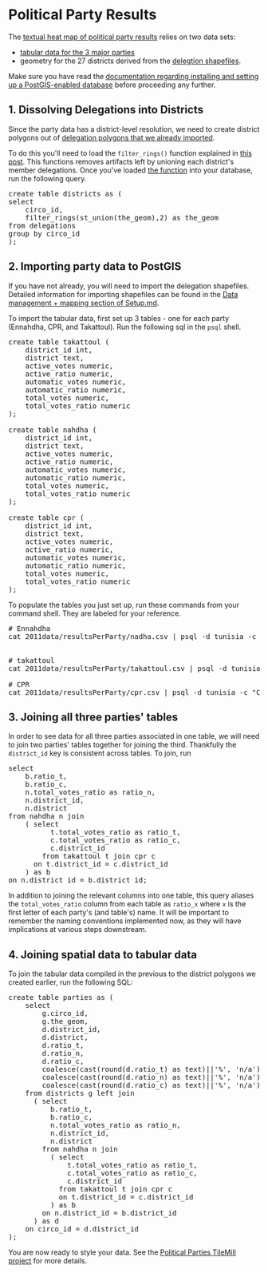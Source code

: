 # Political Party Results

The [textual heat map of political party results](http://fwelections.github.com/databrowser/en/political-parties) relies on two data sets: 

- [tabular data for the 3 major parties](https://github.com/fwelections/tunisia-election-data/tree/master/2011data/resultsPerParty)
- geometry for the 27 districts derived from the [delegtion shapefiles](https://github.com/fwelections/tunisia-election-data/tree/master/shapes). 

Make sure you have read the [documentation regarding installing and setting up a PostGIS-enabled database](http://github.com/fwelections/databrowser/blob/gh-pages/setup.md#data-management-and-maps) before proceeding any further.

## 1. Dissolving Delegations into Districts

Since the party data has a district-level resolution, we need to create district polygons out of [delegation polygons that we already imported](https://github.com/fwelections/tunisia-election-data/tree/master/shapes).

To do this you'll need to load the `filter_rings()` function explained in [this post](http://www.spatialdbadvisor.com/postgis_tips_tricks/92/filtering-rings-in-polygon-postgis). This  functions removes artifacts left by unioning each district's member delegations. Once you've loaded [the function](https://gist.github.com/ian29/5091516) into your database, run the following query. 

<pre>
create table districts as (
select
	circo_id,
	filter_rings(st_union(the_geom),2) as the_geom
from delegations
group by circo_id
);
</pre>

## 2. Importing party data to PostGIS

If you have not already, you will need to import the delegation shapefiles. Detailed information for importing shapefiles can be found in the [Data management + mapping section of Setup.md](http://github.com/fwelections/databrowser/blob/gh-pages/setup.md#data-processing-for-making-maps).

To import the tabular data, first set up 3 tables - one for each party (Ennahdha, CPR, and Takattoul). Run the following sql in the `psql` shell.

<pre>
create table takattoul (
	district_id int,
	district text,
	active_votes numeric,
	active_ratio numeric,
	automatic_votes numeric,
	automatic_ratio numeric,
	total_votes numeric,
	total_votes_ratio numeric
);

create table nahdha (
	district_id int,
	district text,
	active_votes numeric,
	active_ratio numeric,
	automatic_votes numeric,
	automatic_ratio numeric,
	total_votes numeric,
	total_votes_ratio numeric
);

create table cpr (
	district_id int,
	district text,
	active_votes numeric,
	active_ratio numeric,
	automatic_votes numeric,
	automatic_ratio numeric,
	total_votes numeric,
	total_votes_ratio numeric
);
</pre>

To populate the tables you just set up, run these commands from your command shell. They are labeled for your reference. 

<pre>
# Ennahdha
cat 2011data/resultsPerParty/nadha.csv | psql -d tunisia -c "COPY nadha FROM STDIN WITH DELIMITER ';' CSV HEADER"


# takattoul
cat 2011data/resultsPerParty/takattoul.csv | psql -d tunisia -c "COPY takattoul FROM STDIN WITH DELIMITER ';' CSV HEADER"

# CPR
cat 2011data/resultsPerParty/cpr.csv | psql -d tunisia -c "COPY cpr FROM STDIN WITH DELIMITER ';' CSV HEADER"
</pre>

## 3. Joining all three parties' tables

In order to see data for all three parties associated in one table, we will need to join two parties' tables together for joining the third. Thankfully the `district_id` key is consistent across tables. To join, run 

<pre>
select
	b.ratio_t,
	b.ratio_c,
	n.total_votes_ratio as ratio_n,
	n.district_id,
	n.district
from nahdha n join 
	( select 
		  t.total_votes_ratio as ratio_t,
		  c.total_votes_ratio as ratio_c,
		  c.district_id
	    from takattoul t join cpr c
	  on t.district_id = c.district_id
	) as b
on n.district_id = b.district_id;
</pre> 

In addition to joining the relevant columns into one table, this query aliases the `total_votes_ratio` column from each table as `ratio_x` where `x` is the first letter of each party's (and table's) name. It will be important to remember the naming conventions implemented now, as they will have implications at various steps downstream.


## 4. Joining spatial data to tabular data

To join the tabular data compiled in the previous to the district polygons we created earlier, run the following SQL:

<pre>
create table parties as (
	select
		g.circo_id,
		g.the_geom,
		d.district_id,
		d.district,
		d.ratio_t,
		d.ratio_n,
		d.ratio_c,
		coalesce(cast(round(d.ratio_t) as text)||'%', 'n/a') as ratio_tc,
		coalesce(cast(round(d.ratio_n) as text)||'%', 'n/a') as ratio_nc,
		coalesce(cast(round(d.ratio_c) as text)||'%', 'n/a') as ratio_cc
	from districts g left join 
	  ( select
		  b.ratio_t,
		  b.ratio_c,
		  n.total_votes_ratio as ratio_n,
		  n.district_id,
		  n.district
	  	from nahdha n join 
		  ( select 
			  t.total_votes_ratio as ratio_t,
			  c.total_votes_ratio as ratio_c,
			  c.district_id
		  	from takattoul t join cpr c
		  	on t.district_id = c.district_id
		  ) as b
		on n.district_id = b.district_id
	  ) as d
	on circo_id = d.district_id
);
</pre>

You are now ready to style your data. See the [Political Parties TileMill project](http://github.com/fwelections/databrowser/tree/gh-pages/map-src/parties) for more details.

